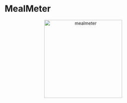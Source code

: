 # MealMeter

<p align="center">
<img width="250" alt="mealmeter" src="https://github.com/user-attachments/assets/b1da6e15-2011-40aa-a0d6-844ca32aedbc">
</p>

